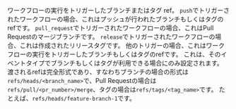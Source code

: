 ワークフローの実行をトリガーしたブランチまたはタグ ref。 `push`でトリガーされたワークフローの場合、これはプッシュが行われたブランチもしくはタグのrefです。 `pull_request`でトリガーされたワークフローの場合、これはPull Requestのマージブランチです。 `release`でトリガーされたワークフローの場合、これは作成されたリリースタグです。 他のトリガーの場合、これはワークフローの実行をトリガーしたブランチもしくはタグのrefです。 これは、そのイベントタイプでブランチもしくはタグが利用できる場合にのみ設定されます。 渡されるrefは完全形式であり、すなわちブランチの場合の形式は`refs/heads/<branch_name>`で、Pull Requestの場合は`refs/pull/<pr_number>/merge`、タグの場合は`refs/tags/<tag_name>`です。 たとえば、`refs/heads/feature-branch-1`です。
